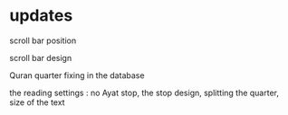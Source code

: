 # updates

scroll bar position 

scroll bar design

Quran quarter fixing in the database

the reading settings : no Ayat stop, the stop design, splitting the quarter, size of the text
